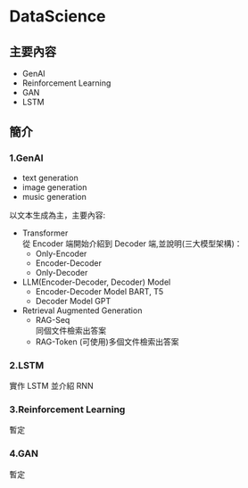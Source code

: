 # DataScience
## 主要內容
- GenAI
- Reinforcement Learning
- GAN
- LSTM

## 簡介
### 1.GenAI
- text generation
- image generation
- music generation

以文本生成為主，主要內容:  
- Transformer  
  從 Encoder 端開始介紹到 Decoder 端,並說明(三大模型架構)：  
  - Only-Encoder
  - Encoder-Decoder
  - Only-Decoder
- LLM(Encoder-Decoder, Decoder) Model   
  - Encoder-Decoder Model
    BART, T5
  - Decoder Model
    GPT
- Retrieval Augmented Generation  
  - RAG-Seq  
    同個文件檢索出答案  
  - RAG-Token
    (可使用)多個文件檢索出答案

### 2.LSTM
實作 LSTM 並介紹 RNN

### 3.Reinforcement Learning
暫定

### 4.GAN
暫定

